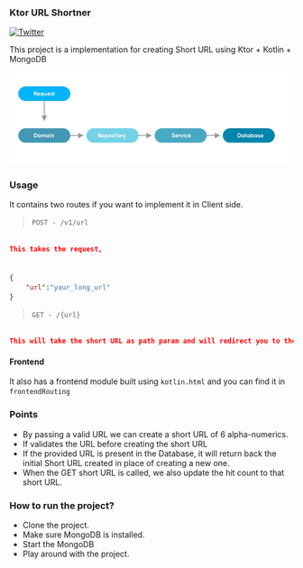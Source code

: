 ### Ktor URL Shortner
[![Twitter](https://img.shields.io/badge/Follow-Twitter-1DA1F2.svg)](https://twitter.com/hi_man_shoe)

This project is a implementation for creating Short URL using Ktor + Kotlin + MongoDB

![alt text](https://github.com/hi-manshu/ktor-url-shortener/blob/main/art/arch-design-url-short.jpg)

### Usage

It contains two routes if you want to implement it in Client side.

> ```POST - /v1/url```
>

```json

This takes the request,


{
    "url":"your_long_url"
}

```

> ```GET - /{url}```
>

```json

This will take the short URL as path param and will redirect you to the main original URL

```
#### Frontend
It also has a frontend module built using `kotlin.html` and you can find it in `frontendRouting`
### Points

* By passing a valid URL we can create a short URL of 6 alpha-numerics.
* If validates the URL before creating the short URL
* If the provided URL is present in the Database, it will return back the initial Short URL created in place of creating
  a new one.
* When the GET short URL is called, we also update the hit count to that short URL.

### How to run the project?
* Clone the project. 
* Make sure MongoDB is installed.
* Start the MongoDB 
* Play around with the project.